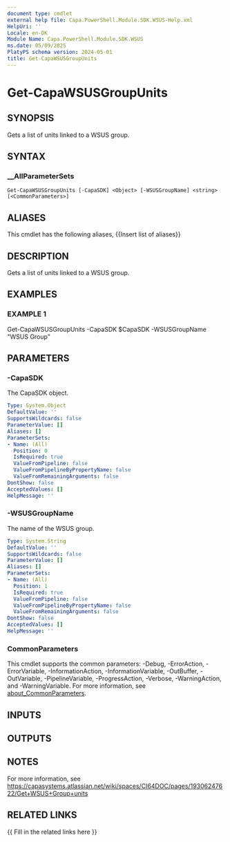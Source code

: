 ```yaml
---
document type: cmdlet
external help file: Capa.PowerShell.Module.SDK.WSUS-Help.xml
HelpUri: ''
Locale: en-DK
Module Name: Capa.PowerShell.Module.SDK.WSUS
ms.date: 05/09/2025
PlatyPS schema version: 2024-05-01
title: Get-CapaWSUSGroupUnits
---
```


# Get-CapaWSUSGroupUnits

## SYNOPSIS

Gets a list of units linked to a WSUS group.

## SYNTAX

### __AllParameterSets

```
Get-CapaWSUSGroupUnits [-CapaSDK] <Object> [-WSUSGroupName] <string> [<CommonParameters>]
```

## ALIASES

This cmdlet has the following aliases,
  {{Insert list of aliases}}

## DESCRIPTION

Gets a list of units linked to a WSUS group.

## EXAMPLES

### EXAMPLE 1

Get-CapaWSUSGroupUnits -CapaSDK $CapaSDK -WSUSGroupName "WSUS Group"

## PARAMETERS

### -CapaSDK

The CapaSDK object.

```yaml
Type: System.Object
DefaultValue: ''
SupportsWildcards: false
ParameterValue: []
Aliases: []
ParameterSets:
- Name: (All)
  Position: 0
  IsRequired: true
  ValueFromPipeline: false
  ValueFromPipelineByPropertyName: false
  ValueFromRemainingArguments: false
DontShow: false
AcceptedValues: []
HelpMessage: ''
```

### -WSUSGroupName

The name of the WSUS group.

```yaml
Type: System.String
DefaultValue: ''
SupportsWildcards: false
ParameterValue: []
Aliases: []
ParameterSets:
- Name: (All)
  Position: 1
  IsRequired: true
  ValueFromPipeline: false
  ValueFromPipelineByPropertyName: false
  ValueFromRemainingArguments: false
DontShow: false
AcceptedValues: []
HelpMessage: ''
```

### CommonParameters

This cmdlet supports the common parameters: -Debug, -ErrorAction, -ErrorVariable,
-InformationAction, -InformationVariable, -OutBuffer, -OutVariable, -PipelineVariable,
-ProgressAction, -Verbose, -WarningAction, and -WarningVariable. For more information, see
[about_CommonParameters](https://go.microsoft.com/fwlink/?LinkID=113216).

## INPUTS

## OUTPUTS

## NOTES

For more information, see https://capasystems.atlassian.net/wiki/spaces/CI64DOC/pages/19306247622/Get+WSUS+Group+units


## RELATED LINKS

{{ Fill in the related links here }}

